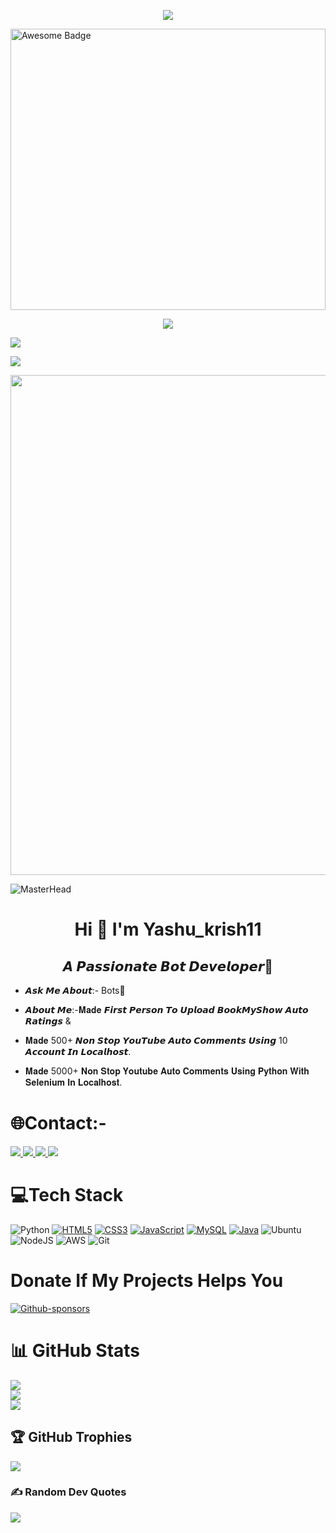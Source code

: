 <p align="center">
  <a href="https://github.com/DarkBear0121">
    <img src="https://readme-typing-svg.herokuapp.com?lines=WELCOME+TO+BOT+WORLD!;Python%20With%20Selenium;Cloud%20Computing%20Currently%20Working;Good%20Sense%20Of%20Humour;Always%20Learning%20New%20Things&center=true&width=500&height=50">
</a>
</p>
<img src="./image/1.gif"  alt="Awesome Badge" width="100%" height="450px"/>
<p align="center">

<a href="https://github.com/yashu1wwww/github-profile-views-counter">
    <img src="https://komarev.com/ghpvc/?username=yashu1wwww&style=for-the-badge">
</a>

[Ÿ HŸPE]: https://yhype.me
[GitHub Profile Views Counter]: https://github.com/yashu1wwww/github-profile-views-counter

![](https://hit.yhype.me/github/profile?user_id=1849174)
  
![](https://img.shields.io/badge/Cyber%20Security-Analyzer%20%2F%20Memer%20%2F%20Bot%20Developer%20-white)
<!--
![](https://img.shields.io/badge/Twitch-Persembe%20--%20Pazar%20Gunleri%20Saat%2020.00-purple)
![](https://img.shields.io/badge/Youtube-Carsamba%20--%20Cumartesi%20Saat%2017.00-red)
--> 
<img src="https://cdn.discordapp.com/attachments/975036883958636557/975080429197590618/tumblr_00fca58e088e62fee1268fba5e7196d0_ab2ffa4a_500.webp" width="800">
  
![MasterHead](https://camo.githubusercontent.com/e20822b4282c07ffd010cd05f855a6561d3b62358ca9e607e4901288dd748fcb/68747470733a2f2f63646e2e6472696262626c652e636f6d2f75736572732f323133313939332f73637265656e73686f74732f343934383733362f74686f75676874776f726b732d6769665f6472696262626c652e676966)   
 
<h1 align="center">Hi 👋 I'm Yashu_krish11</h1>
<h2 align="center">𝘼 𝙋𝙖𝙨𝙨𝙞𝙤𝙣𝙖𝙩𝙚 𝘽𝙤𝙩 𝘿𝙚𝙫𝙚𝙡𝙤𝙥𝙚𝙧🤖</h3>

- 𝘼𝙨𝙠 𝙈𝙚 𝘼𝙗𝙤𝙪𝙩:- Bots🤖

- 𝘼𝙗𝙤𝙪𝙩 𝙈𝙚:-𝐌𝐚𝐝𝐞 𝙁𝙞𝙧𝙨𝙩 𝙋𝙚𝙧𝙨𝙤𝙣 𝙏𝙤 𝙐𝙥𝙡𝙤𝙖𝙙 𝘽𝙤𝙤𝙠𝙈𝙮𝙎𝙝𝙤𝙬 𝘼𝙪𝙩𝙤 𝙍𝙖𝙩𝙞𝙣𝙜𝙨 & 

- 𝐌𝐚𝐝𝐞 500+ 𝙉𝙤𝙣 𝙎𝙩𝙤𝙥 𝙔𝙤𝙪𝙏𝙪𝙗𝙚 𝘼𝙪𝙩𝙤 𝘾𝙤𝙢𝙢𝙚𝙣𝙩𝙨 𝙐𝙨𝙞𝙣𝙜 10 𝘼𝙘𝙘𝙤𝙪𝙣𝙩 𝙄𝙣 𝙇𝙤𝙘𝙖𝙡𝙝𝙤𝙨𝙩.

- 𝐌𝐚𝐝𝐞 5000+ 𝐍𝐨𝐧 𝐒𝐭𝐨𝐩 𝐘𝐨𝐮𝐭𝐮𝐛𝐞 𝐀𝐮𝐭𝐨 𝐂𝐨𝐦𝐦𝐞𝐧𝐭𝐬 𝐔𝐬𝐢𝐧𝐠 𝐏𝐲𝐭𝐡𝐨𝐧 𝐖𝐢𝐭𝐡 𝐒𝐞𝐥𝐞𝐧𝐢𝐮𝐦 𝐈𝐧 𝐋𝐨𝐜𝐚𝐥𝐡𝐨𝐬𝐭.


# 🌐Contact:-

 <a href="mailto:yakannaohoh@gmail.com">
 <img src="https://img.shields.io/badge/Gmail-D14836?style=for-the-badge&logo=gmail&logoColor=white"/>
 </a>

 <a href="https://instagram.com/work_it_lit?igshid=Yzg5MTU1MDY=">
 <img src="https://img.shields.io/badge/Instagram-%23E4405F.svg?style=for-the-badge&logo=Instagram&logoColor=white"/>
 </a>
 
 <a href="https://twitter.com/learn_earns">
 <img src="https://img.shields.io/badge/Twitter-1DA1F2?style=for-the-badge&logo=twitter&logoColor=white"/>
 </a>
  
 <a href="https://t.me/yashu6675">
 <img src="https://img.shields.io/badge/Telegram-2CA5E0?style=for-the-badge&logo=telegram&logoColor=white"/>
 </a>   
 
# 💻Tech Stack
![Python](https://img.shields.io/badge/python-3670A0?style=for-the-badge&logo=python&logoColor=ffdd54)
[![HTML5](https://img.shields.io/badge/HTML5-E34F26?style=for-the-badge&logo=html5&logoColor=white)](https://html.com/)
[![CSS3](https://img.shields.io/badge/CSS3-1572B6?style=for-the-badge&logo=css3&logoColor=white)](https://www.w3.org/Style/CSS/Overview.en.html)
[![JavaScript](https://img.shields.io/badge/javascript-%23323330.svg?style=for-the-badge&logo=javascript&logoColor=%23F7DF1E)](https://www.javascript.com/)
[![MySQL](https://img.shields.io/badge/MySQL-005C84?style=for-the-badge&logo=mysql&logoColor=white)](https://www.mysql.com/)
[![Java](https://img.shields.io/badge/Java-ED8B00?style=for-the-badge&logo=java&logoColor=white)](https://www.java.com/en/)
![Ubuntu](https://img.shields.io/badge/Ubuntu-E95420?style=for-the-badge&logo=ubuntu&logoColor=white)
![NodeJS](https://img.shields.io/badge/node.js-6DA55F?style=for-the-badge&logo=node.js&logoColor=white)
![AWS](https://img.shields.io/badge/AWS-%23FF9900.svg?style=for-the-badge&logo=amazon-aws&logoColor=white)
![Git](https://img.shields.io/badge/git-%23F05033.svg?style=for-the-badge&logo=git&logoColor=white)

# Donate If My Projects Helps You
[![Github-sponsors](https://img.shields.io/badge/sponsor-30363D?style=for-the-badge&logo=GitHub-Sponsors&logoColor=#EA4AAA)](yashwanth6675@okhdfcbank)


# 📊 GitHub Stats
![](https://github-readme-stats.vercel.app/api?username=yashu1wwww&theme=dark&hide_border=false&include_all_commits=false&count_private=false)<br/>
![](https://github-readme-streak-stats.herokuapp.com/?user=yashu1wwww&theme=dark&hide_border=false)<br/>
![](https://github-readme-stats.vercel.app/api/top-langs/?username=yashu1wwww&theme=dark&hide_border=false&include_all_commits=false&count_private=false&layout=compact)

## 🏆 GitHub Trophies
![](https://github-profile-trophy.vercel.app/?username=yashu1wwww&theme=darkhub&no-frame=false&no-bg=false&margin-w=4)
  
### ✍️ Random Dev Quotes
![](https://quotes-github-readme.vercel.app/api?type=horizontal&theme=dark)






